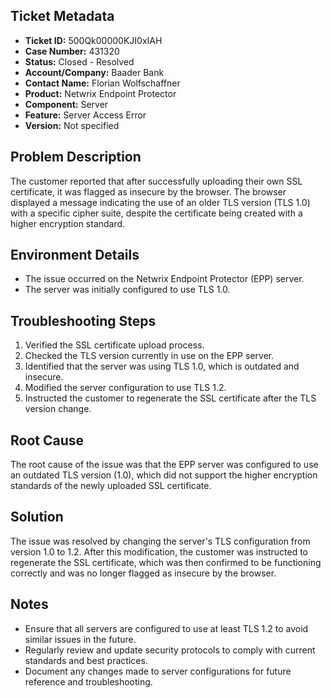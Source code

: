 ## Ticket Metadata
- **Ticket ID:** 500Qk00000KJI0xIAH
- **Case Number:** 431320
- **Status:** Closed - Resolved
- **Account/Company:** Baader Bank
- **Contact Name:** Florian Wolfschaffner
- **Product:** Netwrix Endpoint Protector
- **Component:** Server
- **Feature:** Server Access Error
- **Version:** Not specified

## Problem Description
The customer reported that after successfully uploading their own SSL certificate, it was flagged as insecure by the browser. The browser displayed a message indicating the use of an older TLS version (TLS 1.0) with a specific cipher suite, despite the certificate being created with a higher encryption standard.

## Environment Details
- The issue occurred on the Netwrix Endpoint Protector (EPP) server.
- The server was initially configured to use TLS 1.0.

## Troubleshooting Steps
1. Verified the SSL certificate upload process.
2. Checked the TLS version currently in use on the EPP server.
3. Identified that the server was using TLS 1.0, which is outdated and insecure.
4. Modified the server configuration to use TLS 1.2.
5. Instructed the customer to regenerate the SSL certificate after the TLS version change.

## Root Cause
The root cause of the issue was that the EPP server was configured to use an outdated TLS version (1.0), which did not support the higher encryption standards of the newly uploaded SSL certificate.

## Solution
The issue was resolved by changing the server's TLS configuration from version 1.0 to 1.2. After this modification, the customer was instructed to regenerate the SSL certificate, which was then confirmed to be functioning correctly and was no longer flagged as insecure by the browser.

## Notes
- Ensure that all servers are configured to use at least TLS 1.2 to avoid similar issues in the future.
- Regularly review and update security protocols to comply with current standards and best practices.
- Document any changes made to server configurations for future reference and troubleshooting.